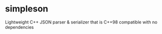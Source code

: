 # simpleson
Lightweight C++ JSON parser &amp; serializer that is C++98 compatible with no dependencies
